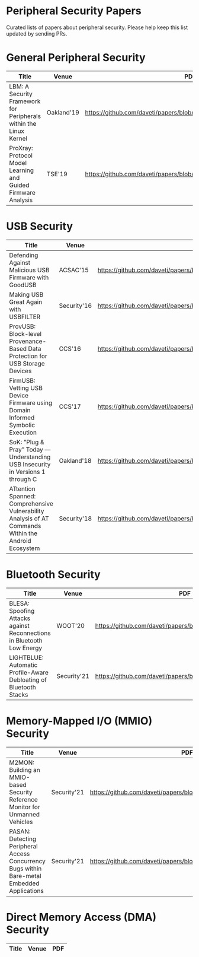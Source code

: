# Peripheral Security Papers

Curated lists of papers about peripheral security. Please help keep this list updated by sending PRs.

# General Peripheral Security

Title | Venue | PDF
--- | --- | ---
LBM: A Security Framework for Peripherals within the Linux Kernel | Oakland'19 | https://github.com/daveti/papers/blob/master/oakland19/lbm.pdf
ProXray: Protocol Model Learning and Guided Firmware Analysis | TSE'19 | https://github.com/daveti/papers/blob/master/tse19/ProtocolExtraction.pdf


# USB Security

Title | Venue | PDF
--- | --- | ---
Defending Against Malicious USB Firmware with GoodUSB | ACSAC'15 | https://github.com/daveti/papers/blob/master/acsac15/acsac2015djt.pdf
Making USB Great Again with USBFILTER | Security'16 | https://github.com/daveti/papers/blob/master/security16/usbfilter.pdf
ProvUSB: Block-level Provenance-Based Data Protection for USB Storage Devices | CCS'16 | https://github.com/daveti/papers/blob/master/ccs16/provusb.pdf
FirmUSB: Vetting USB Device Firmware using Domain Informed Symbolic Execution | CCS'17 | https://github.com/daveti/papers/blob/master/ccs17/firmusb-ccs17.pdf
SoK: ”Plug & Pray” Today — Understanding USB Insecurity in Versions 1 through C | Oakland'18 | https://github.com/daveti/papers/blob/master/oakland18/usbsok.pdf
ATtention Spanned: Comprehensive Vulnerability Analysis of AT Commands Within the Android Ecosystem | Security'18 | https://github.com/daveti/papers/blob/master/security18/atcmd.pdf


# Bluetooth Security

Title | Venue | PDF
--- | --- | ---
BLESA: Spoofing Attacks against Reconnections in Bluetooth Low Energy | WOOT'20 | https://github.com/daveti/papers/blob/master/woot20/blesa.pdf
LIGHTBLUE: Automatic Profile-Aware Debloating of Bluetooth Stacks | Security'21 | https://github.com/daveti/papers/blob/master/security21/lb.pdf


# Memory-Mapped I/O (MMIO) Security

Title | Venue | PDF
--- | --- | ---
M2MON: Building an MMIO-based Security Reference Monitor for Unmanned Vehicles | Security'21 | https://github.com/daveti/papers/blob/master/security21/m2mon.pdf
PASAN: Detecting Peripheral Access Concurrency Bugs within Bare-metal Embedded Applications | Security'21 | https://github.com/daveti/papers/blob/master/security21/pasan.pdf


# Direct Memory Access (DMA) Security
Title | Venue | PDF
--- | --- | ---

